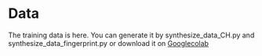 # Data
The training data is here. You can generate it by synthesize_data_CH.py and synthesize_data_fingerprint.py or download it on [Googlecolab](https://drive.google.com/drive/folders/1WnE5iirVvn0UfQopgq73KCJpR6X8h86k?usp=sharing)



